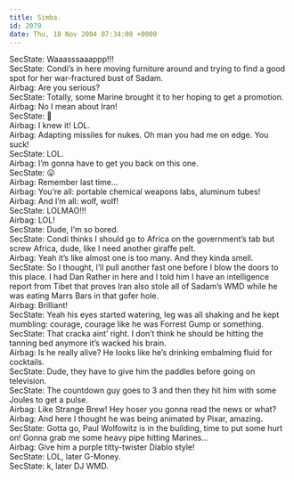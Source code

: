 ```yaml
---
title: Simba.
id: 2079
date: Thu, 18 Nov 2004 07:34:00 +0000
---
```


SecState: Waaasssaaappp!!!  
 SecState: Condi’s in here moving furniture around and trying to find a good spot for her war-fractured bust of Sadam.  
 Airbag: Are you serious?  
 SecState: Totally, some Marine brought it to her hoping to get a promotion.  
 Airbag: No I mean about Iran!  
 SecState: 🙂  
 Airbag: I knew it! <span class="caps">LOL</span>.  
 Airbag: Adapting missiles for nukes. Oh man you had me on edge. You suck!  
 SecState: <span class="caps">LOL</span>.  
 Airbag: I’m gonna have to get you back on this one.  
 SecState: 😛  
 Airbag: Remember last time…  
 Airbag: You’re all: portable chemical weapons labs, aluminum tubes!  
 Airbag: And I’m all: wolf, wolf!  
 SecState: <span class="caps">LOLMAO!!!</span>  
 Airbag: <span class="caps">LOL!</span>  
 SecState: Dude, I’m so bored.  
 SecState: Condi thinks I should go to Africa on the government’s tab but screw Africa, dude, like I need another giraffe pelt.  
 Airbag: Yeah it’s like almost one is too many. And they kinda smell.  
 SecState: So I thought, I’ll pull another fast one before I blow the doors to this place. I had Dan Rather in here and I told him I have an intelligence report from Tibet that proves Iran also stole all of Sadam’s <span class="caps">WMD</span> while he was eating Marrs Bars in that gofer hole.  
 Airbag: Brilliant!  
 SecState: Yeah his eyes started watering, leg was all shaking and he kept mumbling: courage, courage like he was Forrest Gump or something.  
 SecState: That cracka aint’ right. I don’t think he should be hitting the tanning bed anymore it’s wacked his brain.  
 Airbag: Is he really alive? He looks like he’s drinking embalming fluid for cocktails.  
 SecState: Dude, they have to give him the paddles before going on television.  
 SecState: The countdown guy goes to 3 and then they hit him with some Joules to get a pulse.  
 Airbag: Like Strange Brew! Hey hoser you gonna read the news or what?  
 Airbag: And here I thought he was being animated by Pixar, amazing.  
 SecState: Gotta go, Paul Wolfowitz is in the building, time to put some hurt on! Gonna grab me some heavy pipe hitting Marines…  
 Airbag: Give him a purple titty-twister Diablo style!  
 SecState: <span class="caps">LOL</span>, later G-Money.  
 SecState: k, later <span class="caps">DJ WMD</span>.


